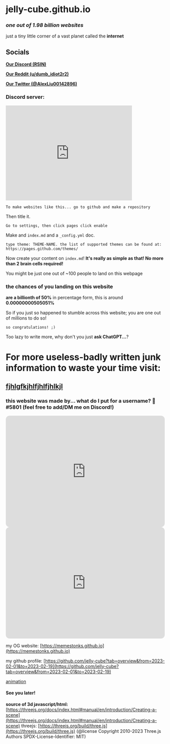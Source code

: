 

jelly-cube.github.io
====================

### _one out of 1.98 billion websites_

just a tiny little corner of a vast planet called the **internet**

Socials
-------

 [**Our Discord (RSIN)**](https://discord.gg/8ahaWYpD9P)


 [**Our Reddit (u/dumb\_idiot2r2)**](https://www.reddit.com/user/dumb_idiot2r2)


 [**Our Twitter (@AlexLiu00142896)**](https://twitter.com/AlexLiu00142896)


### Discord server:
<iframe src="https://discord.com/widget?id=1048717659753173064&theme=dark" width="400" height="300" allowtransparency="true" frameborder="0" sandbox="allow-popups allow-popups-to-escape-sandbox allow-same-origin allow-scripts"></iframe>


`To make websites like this...
go to github and make a repository`

Then title it.

`Go to settings, then click pages
click enable`

Make and `index.md` and a `_config.yml` doc.

`type theme: THEME-NAME.
the list of supported themes can be found at:
https://pages.github.com/themes/`

Now create your content on `index.md`!
**It's really as simple as that! No more than 2 brain cells required!**

You might be just one out of ~100 people to land on this webpage

### the chances of you landing on this website

**are a billionth of 50%** in percentage form, this is around **0.00000000505051%**

So if you just so happened to stumble across this website; you are one out of millions to do so!

`so congratulations! ;)`

Too lazy to write more, why don't you just **ask ChatGPT...**?

For more useless-badly written junk information to waste your time visit:
=========================================================================

[](https://twitter.com/AlexLiu00142896)[fjhlgfkjhlfjhlfjhlkjl](/figdizzsittt.md)
--------------------------------------------------------------------------------


### this website was made by... **what do I put for a username?** 🥶#5801 (feel free to add/DM me on Discord!)

<iframe style="border-radius:12px" src="https://open.spotify.com/embed/playlist/49APwudtUCYjMzBBjNCn0g?utm_source=generator&theme=0" width="100%" height="352" frameBorder="0" allowfullscreen="" allow="autoplay; clipboard-write; encrypted-media; fullscreen; picture-in-picture" loading="lazy"></iframe>

<iframe style="border-radius:12px" src="https://open.spotify.com/embed/playlist/3nI2Bkuxxzr1pY1H0cgQqo?utm_source=generator&theme=0" width="100%" height="352" frameBorder="0" allowfullscreen="" allow="autoplay; clipboard-write; encrypted-media; fullscreen; picture-in-picture" loading="lazy"></iframe>

my OG website: [https://memestonks.github.io](https://memestonks.github.io)

my github profile: [https://github.com/jelly-cube?tab=overview&from=2023-02-01&to=2023-02-19](https://github.com/jelly-cube?tab=overview&from=2023-02-01&to=2023-02-19)


[animation](https:/jelly-cube/jelly-cube.github.iogh-pages/fwdk.html)

#### **See you later!**


**source of 3d javascript/html:** [https://threejs.org/docs/index.html#manual/en/introduction/Creating-a-scene](https://threejs.org/docs/index.html#manual/en/introduction/Creating-a-scene) threejs: [https://threejs.org/build/three.js](https://threejs.org/build/three.js) (@license Copyright 2010-2023 Three.js Authors SPDX-License-Identifier: MIT)

